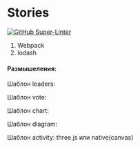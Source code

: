 # Stories
[![GitHub Super-Linter](https://github.com/nvuillam/npm-groovy-lint/workflows/Lint%20Code%20Base/badge.svg)](https://github.com/marketplace/actions/super-linter)
1. Webpack
2. lodash

#### Размышеления:
Шаблон leaders:

Шаблон vote:

Шаблон chart:

Шаблон diagram:

Шаблон activity:
three.js или native(canvas)

